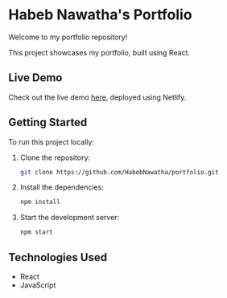 # Habeb Nawatha's Portfolio

Welcome to my portfolio repository!

This project showcases my portfolio, built using React.

## Live Demo

Check out the live demo [here](https://habebnawatha.netlify.app), deployed using Netlify.

## Getting Started

To run this project locally:

1. Clone the repository:
    ```sh
    git clone https://github.com/HabebNawatha/portfolio.git
    ```
2. Install the dependencies:
    ```sh
    npm install
    ```
3. Start the development server:
    ```sh
    npm start
    ```

## Technologies Used

- React
- JavaScript
